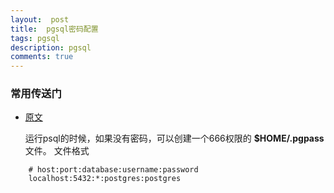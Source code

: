 ```yaml
---
layout:  post
title:  pgsql密码配置
tags: pgsql
description: pgsql
comments: true
---
```


### 常用传送门

- [原文](http://davidx.me/2015/09/01/run-psql-without-password-prompt/)
	
	运行psql的时候，如果没有密码，可以创建一个666权限的 **$HOME/.pgpass**文件。
	文件格式

``` 
	# host:port:database:username:password
	localhost:5432:*:postgres:postgres
```
	